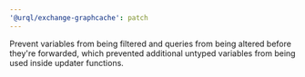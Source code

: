```yaml
---
'@urql/exchange-graphcache': patch
---
```


Prevent variables from being filtered and queries from being altered before they're forwarded, which prevented additional untyped variables from being used inside updater functions.
